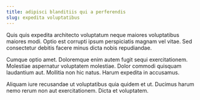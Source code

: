 ```yaml
---
title: adipisci blanditiis qui a perferendis
slug: expedita voluptatibus
---
```


Quis quis expedita architecto voluptatum neque maiores voluptatibus maiores modi. Optio est corrupti ipsum perspiciatis magnam vel vitae. Sed consectetur debitis facere minus dicta nobis repudiandae.

Cumque optio amet. Doloremque enim autem fugit sequi exercitationem. Molestiae aspernatur voluptatem molestiae. Dolor commodi quisquam laudantium aut. Mollitia non hic natus. Harum expedita in accusamus.

Aliquam iure recusandae ut voluptatibus quia quidem et ut. Ducimus harum nemo rerum non aut exercitationem. Dicta et voluptatem.
